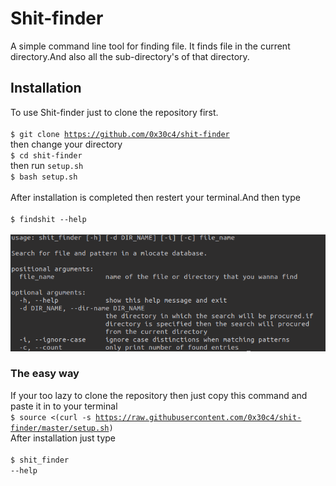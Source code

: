 # Shit-finder

A simple command line tool for finding file.
It finds file in the current directory.And also all the sub-directory's of that directory.

## Installation
To use Shit-finder just to clone the repository first.<br><br>
<code>$ git clone https://github.com/0x30c4/shit-finder</code><br>
then change your directory<br>
<code>$ cd shit-finder</code><br>
then run <code>setup.sh</code><br>
<code>$ bash setup.sh</code><br><br>
After installation is completed then restert your terminal.And then type<br><br>
<code>$ findshit --help</code><br>
<code>
![alt text](https://raw.githubusercontent.com/0x30c4/shit-finder/master/Screenshot%20from%202019-06-19%2023-59-17.png "Shit-finder help menu!!")
</code>
### The easy way
If your too lazy to clone the repository then just copy this command and paste it in to your terminal<br> 
<code>$ source <(curl -s https://raw.githubusercontent.com/0x30c4/shit-finder/master/setup.sh)</code><br>
After installation just type<br><br>
<code>$ shit_finder --help</code><br><br>
